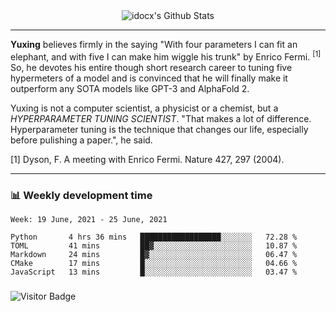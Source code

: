 <div align="center">
    <img align="center" src="https://github-readme-stats.vercel.app/api?username=idocx&show_icons=true&count_private=true&hide_border=true" alt="idocx's Github Stats"></img>
</div>

---

**Yuxing** believes firmly in the saying "With four parameters I can fit an elephant, and with five I can make him wiggle his trunk" by Enrico Fermi. <sup>[1]</sup> So, he devotes his entire though short research career to tuning five hypermeters of a model and is convinced that he will finally make it outperform any SOTA models like GPT-3 and AlphaFold 2.

Yuxing is not a computer scientist, a physicist or a chemist, but a *HYPERPARAMETER TUNING SCIENTIST*. "That makes a lot of difference. Hyperparameter tuning is the technique that changes our life, especially before pulishing a paper.", he said.

[1] Dyson, F. A meeting with Enrico Fermi. Nature 427, 297 (2004).


---

### 📊 Weekly development time
<!--START_SECTION:waka-->
```text
Week: 19 June, 2021 - 25 June, 2021

Python       4 hrs 36 mins   ██████████████████░░░░░░░   72.28 % 
TOML         41 mins         ██▓░░░░░░░░░░░░░░░░░░░░░░   10.87 % 
Markdown     24 mins         █▓░░░░░░░░░░░░░░░░░░░░░░░   06.47 % 
CMake        17 mins         █░░░░░░░░░░░░░░░░░░░░░░░░   04.66 % 
JavaScript   13 mins         █░░░░░░░░░░░░░░░░░░░░░░░░   03.47 % 
```
<!--END_SECTION:waka-->

### 

![Visitor Badge](https://visitor-badge.laobi.icu/badge?page_id=idocx.idocx)